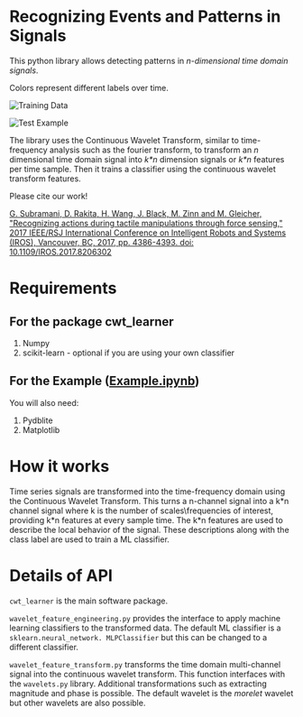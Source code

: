 # Recognizing Events and Patterns in Signals
This python library allows detecting patterns in *n-dimensional
time domain signals*.

Colors represent different labels over time.

![Training Data](https://github.com/gsubramani/SignalRecognition/blob/master/training_data_fig.png "Training Data")

![Test Example](https://github.com/gsubramani/SignalRecognition/blob/master/test_example_fig.png "Test Example")


The library uses the Continuous Wavelet Transform, similar to time-frequency 
 analysis such as the fourier transform, to transform an *n* dimensional
time domain signal into *k\*n* dimension signals or *k\*n* features per
time sample. Then it trains a classifier using the continuous wavelet transform
features. 

Please cite our work!

[ G. Subramani, D. Rakita, H. Wang, J. Black, M. Zinn and M. Gleicher, 
"Recognizing actions during tactile manipulations through force sensing," 2017 IEEE/RSJ International Conference on Intelligent Robots and Systems (IROS), Vancouver, BC, 2017, pp. 4386-4393. doi: 10.1109/IROS.2017.8206302
](https://ieeexplore.ieee.org/abstract/document/8206302/)

# Requirements
## For the package cwt_learner
1. Numpy
1. scikit-learn - optional if you are using your own classifier

## For the Example ([Example.ipynb](https://github.com/gsubramani/SignalRecognition/blob/master/example.ipynb))
You will also need: 
1. Pydblite
1. Matplotlib

# How it works
Time series signals are transformed into the time-frequency domain using
the Continuous Wavelet Transform. This turns a n-channel signal into a k\*n channel 
signal where k is the number of scales\frequencies of interest, providing
 k\*n features at every sample time. The k\*n features are used to describe
the local behavior of the signal. These descriptions along with the class label are used
to train a ML classifier.


# Details of API
`cwt_learner` is the main software package.

`wavelet_feature_engineering.py` provides the interface to
apply machine learning classifiers to the transformed data. The 
default ML classifier is a `sklearn.neural_network. MLPClassifier`
but this can be changed to a different classifier. 

`wavelet_feature_transform.py` transforms the time domain multi-channel
 signal into the continuous wavelet transform. This function 
interfaces with the `wavelets.py` library. Additional transformations
 such as extracting magnitude and phase is possible. The default wavelet
 is the *morelet* wavelet but other wavelets are also possible. 




